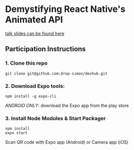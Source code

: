 # Demystifying React Native's Animated API

[talk slides can be found here](https://docs.google.com/presentation/d/1-9lbVlTlGBrlVyJ8bnolU4EwqLLoF0g7jHEpC4RAU7w/edit?usp=sharing)

## Participation Instructions

### 1. Clone this repo

```
git clone git@github.com:drop-simon/devhub.git
```

### 2. Download Expo tools:

```
npm install -g expo-cli
```

_ANDROID ONLY_: download the Expo app from the play store

### 3. Install Node Modules & Start Packager

```
npm install
expo start
```

Scan QR code with Expo app (Android) or Camera app (iOS)
